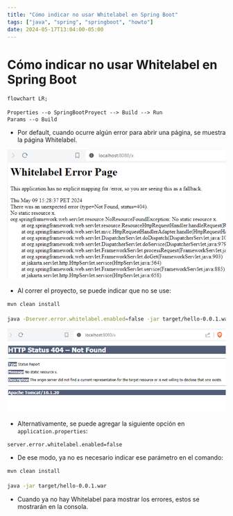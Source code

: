```yaml
---
title: "Cómo indicar no usar Whitelabel en Spring Boot"
tags: ["java", "spring", "springboot", "howto"]
date: 2024-05-17T13:04:00-05:00
---
```


# Cómo indicar no usar Whitelabel en Spring Boot

<TagsLinks />

```mermaid
flowchart LR;

Properties --o SpringBootProyect --> Build --> Run
Params --o Build

```

- Por default, cuando ocurre algún error para abrir una página, se muestra la página Whitelabel.

![](20240517-SpringBoot-NoWhitelabel.png)

- Al correr el proyecto, se puede indicar que no se use:

```sh
mvn clean install

java -Dserver.error.whitelabel.enabled=false -jar target/hello-0.0.1.war
```

![](20240517-SpringBoot-NoWhitelabel-1.png)

- Alternativamente, se puede agregar la siguiente opción en `application.properties`:

```properties
server.error.whitelabel.enabled=false
```

- De ese modo, ya no es necesario indicar ese parámetro en el comando:

```sh
mvn clean install

java -jar target/hello-0.0.1.war
```

- Cuando ya no hay Whitelabel para mostrar los errores, estos se mostrarán en la consola.